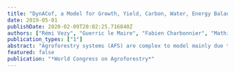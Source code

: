 ```yaml
---
title: "DynACof, a Model for Growth, Yield, Carbon, Water, Energy Balances and Ecosystem Services of Coffea in Agroforestry"
date: 2019-05-01
publishDate: 2020-02-09T20:02:25.716840Z
authors: ["Rémi Vezy", "Guerric le Maire", "Fabien Charbonnier", "Mathias Christina", "Selena Georgiou", "Pablo Imbach", "Hugo G. Hidalgo", "Eric J. Alfaro", "Céline Blitz-Frayret", "Jean-Paul Laclau", "Peter Lehner", "Diego Robelo", "Denis Loustau", "Olivier Roupsard", "C. Dupraz", "Gosme M", "G. Lawson"]
publication_types: ["1"]
abstract: "Agroforestry systems (AFS) are complex to model mainly due to the high spatial variability induced by the shade trees. Recently, the microclimate and light heterogeneity issue in AFS has been addressed using the 3D ecophysiological process-based model MAESPA (Charbonnier et al., 2013; Vezy et al., 2018). MAESPA surpassed the classical sun/shade dichotomy in AFS (Charbonnier et al., 2014) and provided continuous maps of e.g. available light, light-use-efficiency and canopy temperature within Coffea Agroforestry Systems (CAS). A step further was to design a crop model for Coffea grown under agroforestry that would benefit from this continuum to estimate ecosystem services on the long term and under climate change scenarios. We designed DynA_Cof, a new process-based growth and yield model to compute plot-scale net and gross primary productivity, carbon allocation, growth, yield, energy, and water balance of CAS according to shade tree species and management, while accounting for fine-scale spatial effects using MAESPA metamodels (Figure 1). DynA_Cof satisfactorily simulated the daily plot-scale gross primary productivity (RMSE= 1.69 gC m-2 d-1 on 1562 days) and the energy and water balances (RMSE: AET= 0.63 mm d-1, H= 1.27 MJ m-2 d-1, Rn= 1.98 MJ m-2 d-1) compared to measurements from an eddy-flux tower in Aquiares (Costa Rica) and also the NPP for above and below-ground organs, coffee bean yield and shade tree wood production compared to a comprehensive database from this site."
featured: false
publication: "*World Congress on Agroforestry*"
---
```

